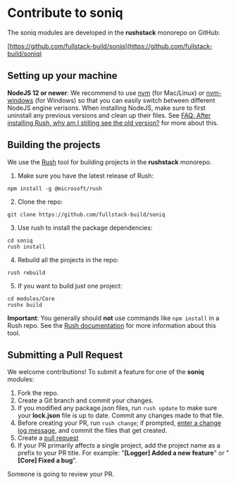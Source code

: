 # Contribute to soniq

The soniq modules are developed in the **rushstack** monorepo on GitHub:

  [https://github.com/fullstack-build/soniq](https://github.com/fullstack-build/soniq)


## Setting up your machine

**NodeJS 12 or newer**: We recommend to use [nvm](https://github.com/creationix/nvm) (for Mac/Linux) or [nvm-windows](https://github.com/coreybutler/nvm-windows) (for Windows) so that you can easily switch between different NodeJS engine verisons.  When installing NodeJS, make sure to first uninstall any previous versions and clean up their files.  See [FAQ: After installing Rush, why am I stilling see the old version?](https://github.com/Microsoft/rushstack/wiki/Rush-~-FAQ#after-installing-rush-why-am-i-stilling-see-the-old-version) for more about this.


## Building the projects

We use the [Rush](http://rushjs.io) tool for building projects in the **rushstack** monorepo.

1. Make sure you have the latest release of Rush:
```
npm install -g @microsoft/rush
```

2. Clone the repo:
```
git clone https://github.com/fullstack-build/soniq
```

3. Use rush to install the package dependencies:
```
cd soniq
rush install
```

4. Rebuild all the projects in the repo:
```
rush rebuild
```

5. If you want to build just one project:
```
cd modules/Core
rushx build
```

**Important**: You generally should **not** use commands like `npm install` in a Rush repo.  See the
[Rush documentation](https://rushjs.io/pages/developer/new_developer/) for more information about this tool.

## Submitting a Pull Request

We welcome contributions! To submit a feature for one of the **soniq** modules:

1. Fork the repo.
2. Create a Git branch and commit your changes.
3. If you modified any package.json files, run `rush update` to make sure your **lock.json** file is up to date.
   Commit any changes made to that file.
4. Before creating your PR, run `rush change`; if prompted, [enter a change log message](https://rushjs.io/pages/best_practices/change_logs/), and commit the files that get created.
5. Create a [pull request](https://help.github.com/articles/creating-a-pull-request/)
6. If your PR primarily affects a single project, add the project name as a prefix to your PR title.  For example: "**[Logger] Added a new feature**" or "**[Core] Fixed a bug**".

Someone is going to review your PR.